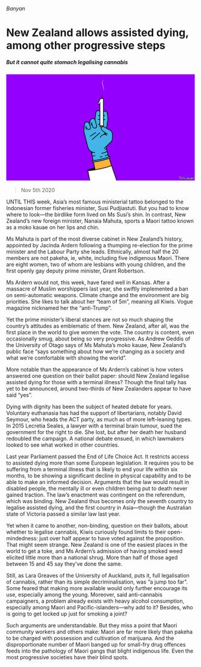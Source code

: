 ###### Banyan

# New Zealand allows assisted dying, among other progressive steps 

##### But it cannot quite stomach legalising cannabis 

![image](images/20201107_ASD001_0.jpg) 

> Nov 5th 2020 

UNTIL THIS week, Asia’s most famous ministerial tattoo belonged to the Indonesian former fisheries minister, Susi Pudjiastuti. But you had to know where to look—the birdlike form lived on Ms Susi’s shin. In contrast, New Zealand’s new foreign minister, Nanaia Mahuta, sports a Maori tattoo known as a moko kauae on her lips and chin.

Ms Mahuta is part of the most diverse cabinet in New Zealand’s history, appointed by Jacinda Ardern following a thumping re-election for the prime minister and the Labour Party she leads. Ethnically, almost half the 20 members are not pakeha, ie, white, including five indigenous Maori. There are eight women, two of whom are lesbians with young children, and the first openly gay deputy prime minister, Grant Robertson.


Ms Ardern would not, this week, have fared well in Kansas. After a massacre of Muslim worshippers last year, she swiftly implemented a ban on semi-automatic weapons. Climate change and the environment are big priorities. She likes to talk about her “team of 5m”, meaning all Kiwis. Vogue magazine nicknamed her the “anti-Trump”.

Yet the prime minister’s liberal stances are not so much shaping the country’s attitudes as emblematic of them. New Zealand, after all, was the first place in the world to give women the vote. The country is content, even occasionally smug, about being so very progressive. As Andrew Geddis of the University of Otago says of Ms Mahuta’s moko kauae, New Zealand’s public face “says something about how we’re changing as a society and what we’re comfortable with showing the world”.

More notable than the appearance of Ms Ardern’s cabinet is how voters answered one question on their ballot paper: should New Zealand legalise assisted dying for those with a terminal illness? Though the final tally has yet to be announced, around two-thirds of New Zealanders appear to have said “yes”.

Dying with dignity has been the subject of heated debate for years. Voluntary euthanasia has had the support of libertarians, notably David Seymour, who heads the ACT party, as much as of more left-leaning types. In 2015 Lecretia Seales, a lawyer with a terminal brain tumour, sued the government for the right to die. She lost, but after her death her husband redoubled the campaign. A national debate ensued, in which lawmakers looked to see what worked in other countries.

Last year Parliament passed the End of Life Choice Act. It restricts access to assisted dying more than some European legislation. It requires you to be suffering from a terminal illness that is likely to end your life within six months, to be showing a significant decline in physical capability and to be able to make an informed decision. Arguments that the law would result in disabled people, the mentally ill or even children being put to death never gained traction. The law’s enactment was contingent on the referendum, which was binding. New Zealand thus becomes only the seventh country to legalise assisted dying, and the first country in Asia—though the Australian state of Victoria passed a similar law last year.

Yet when it came to another, non-binding, question on their ballots, about whether to legalise cannabis, Kiwis curiously found limits to their open-mindedness: just over half appear to have voted against the proposition. That might seem strange. New Zealand is one of the easiest places in the world to get a toke, and Ms Ardern’s admission of having smoked weed elicited little more than a national shrug. More than half of those aged between 15 and 45 say they’ve done the same.

Still, as Lara Greaves of the University of Auckland, puts it, full legalisation of cannabis, rather than its simple decriminalisation, was “a jump too far”. Some feared that making more available would only further encourage its use, especially among the young. Moreover, said anti-cannabis campaigners, a problem already exists with heavy alcohol consumption, especially among Maori and Pacific-islanders—why add to it? Besides, who is going to get locked up just for smoking a joint?

Such arguments are understandable. But they miss a point that Maori community workers and others make: Maori are far more likely than pakeha to be charged with possession and cultivation of marijuana. And the disproportionate number of Maori banged up for small-fry drug offences feeds into the pathology of Maori gangs that blight indigenous life. Even the most progressive societies have their blind spots.

